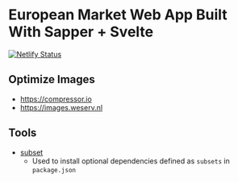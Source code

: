 # European Market Web App Built With Sapper + Svelte

[![Netlify Status](https://api.netlify.com/api/v1/badges/d9a43c1e-b941-4e78-a46f-497f7878b5a7/deploy-status)](https://app.netlify.com/sites/europeanmarket-dev/deploys)

## Optimize Images

- https://compressor.io
- https://images.weserv.nl

## Tools

- [subset](https://www.npmjs.com/package/install-subseu)
  - Used to install optional dependencies defined as `subsets` in `package.json`
